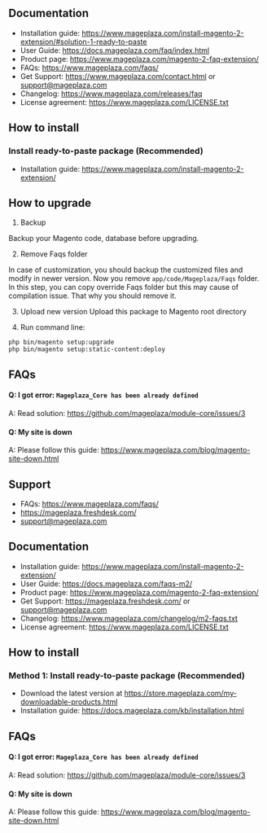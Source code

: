 ## Documentation

- Installation guide: https://www.mageplaza.com/install-magento-2-extension/#solution-1-ready-to-paste
- User Guide: https://docs.mageplaza.com/faq/index.html
- Product page: https://www.mageplaza.com/magento-2-faq-extension/
- FAQs: https://www.mageplaza.com/faqs/
- Get Support: https://www.mageplaza.com/contact.html or support@mageplaza.com
- Changelog: https://www.mageplaza.com/releases/faq
- License agreement: https://www.mageplaza.com/LICENSE.txt

## How to install

### Install ready-to-paste package (Recommended)

- Installation guide: https://www.mageplaza.com/install-magento-2-extension/

## How to upgrade

1. Backup

Backup your Magento code, database before upgrading.

2. Remove Faqs folder 

In case of customization, you should backup the customized files and modify in newer version. 
Now you remove `app/code/Mageplaza/Faqs` folder. In this step, you can copy override Faqs folder but this may cause of compilation issue. That why you should remove it.

3. Upload new version
Upload this package to Magento root directory

4. Run command line:

```
php bin/magento setup:upgrade
php bin/magento setup:static-content:deploy
```


## FAQs


#### Q: I got error: `Mageplaza_Core has been already defined`
A: Read solution: https://github.com/mageplaza/module-core/issues/3


#### Q: My site is down
A: Please follow this guide: https://www.mageplaza.com/blog/magento-site-down.html


## Support

- FAQs: https://www.mageplaza.com/faqs/
- https://mageplaza.freshdesk.com/
- support@mageplaza.com


## Documentation

- Installation guide: https://www.mageplaza.com/install-magento-2-extension/
- User Guide: https://docs.mageplaza.com/faqs-m2/
- Product page: https://www.mageplaza.com/magento-2-faq-extension/
- Get Support: https://mageplaza.freshdesk.com/ or support@mageplaza.com
- Changelog: https://www.mageplaza.com/changelog/m2-faqs.txt
- License agreement: https://www.mageplaza.com/LICENSE.txt



## How to install

### Method 1: Install ready-to-paste package (Recommended)

- Download the latest version at https://store.mageplaza.com/my-downloadable-products.html
- Installation guide: https://docs.mageplaza.com/kb/installation.html



## FAQs


#### Q: I got error: `Mageplaza_Core has been already defined`
A: Read solution: https://github.com/mageplaza/module-core/issues/3


#### Q: My site is down
A: Please follow this guide: https://www.mageplaza.com/blog/magento-site-down.html
